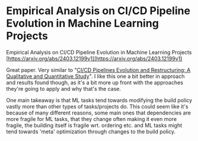 # Empirical Analysis on CI/CD Pipeline Evolution in Machine Learning Projects
Empirical Analysis on CI/CD Pipeline Evolution in Machine Learning Projects [https://arxiv.org/abs/2403.12199v1](https://arxiv.org/abs/2403.12199v1)

Great paper. Very similar to "[CI/CD Pipelines Evolution and Restructuring: A Qualitative and Quantitative Study](https://mdipenta.github.io/files/icsme2021.pdf)". I like this one a bit better in approach and results found though, as it's a bit more up front with the approaches they're going to apply and why that's the case.

One main takeaway is that ML tasks tend towards modifying the build policy vastly more than other types of tasks/projects do. This could seem like it's because of many different reasons, some main ones that dependencies are more fragile for ML tasks, that they change often making it even more fragile, the building itself is fragile wrt. ordering etc. and ML tasks might tend towards 'meta' optimization through changes to the build policy.
